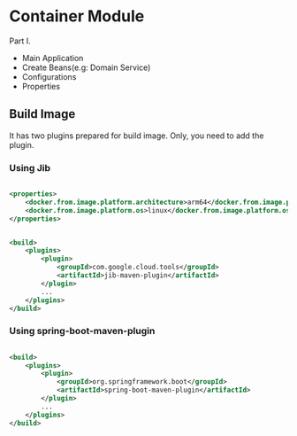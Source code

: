 # Container Module
Part I.

- Main Application
- Create Beans(e.g: Domain Service)
- Configurations
- Properties

## Build Image

It has two plugins prepared for build image. Only, you need to add the plugin.

### Using Jib

```xml

<properties>
    <docker.from.image.platform.architecture>arm64</docker.from.image.platform.architecture>
    <docker.from.image.platform.os>linux</docker.from.image.platform.os>
</properties>
```

```xml

<build>
    <plugins>
        <plugin>
            <groupId>com.google.cloud.tools</groupId>
            <artifactId>jib-maven-plugin</artifactId>
        </plugin>
        ...
    </plugins>
</build>
```

### Using spring-boot-maven-plugin

```xml

<build>
    <plugins>
        <plugin>
            <groupId>org.springframework.boot</groupId>
            <artifactId>spring-boot-maven-plugin</artifactId>
        </plugin>
        ...
    </plugins>
</build>
```